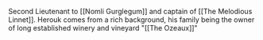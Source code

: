 Second Lieutenant to [[Nomli Gurglegum]] and captain of [[The Melodious Linnet]]. Herouk comes from a rich background, his family being the owner of long established winery and vineyard "[[The Ozeaux]]"
